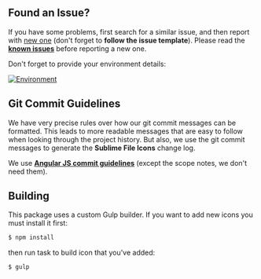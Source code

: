 ## Found an Issue?

If you have some problems, first search for a similar issue, and then report with [new one](https://github.com/oivva/zz-file-icons/issues) (don't forget to **follow the issue template**). Please read the [**known issues**](https://github.com/oivva/zz-file-icons#known-issues) before reporting a new one.

Don't forget to provide your environment details:

[![Environment](https://github.com/oivva/zz-file-icons/blob/dev/media/env.gif)](https://github.com/oivva/zz-file-icons/blob/dev/media/env.gif)

## Git Commit Guidelines

We have very precise rules over how our git commit messages can be formatted. This leads to more readable messages that are easy to follow when looking through the project history. But also, we use the git commit messages to generate the **Sublime File Icons** change log. 

We use [**Angular JS commit guidelines**](https://github.com/angular/angular.js/blob/master/CONTRIBUTING.md#-git-commit-guidelines) (except the scope notes, we don't need them).

## Building

This package uses a custom Gulp builder. If you want to add new icons you must install it first:

```bash
$ npm install
```

then run task to build icon that you've added:

```bash
$ gulp
```
